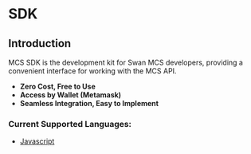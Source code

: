 # SDK

## Introduction

MCS SDK is the development kit for Swan MCS developers, providing a convenient interface for working with the MCS API.

* **Zero Cost, Free to Use**
* **Access by Wallet (Metamask)**
* **Seamless Integration, Easy to Implement**

### Current Supported Languages:

* [Javascript](js-mcs-sdk/)
